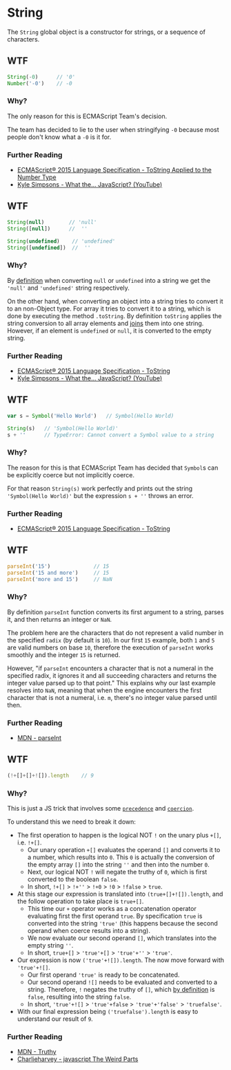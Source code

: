 # String
The `String` global object is a constructor for strings, or a sequence of characters.

## WTF
```js
String(-0)      // '0'
Number('-0')    // -0
```

### Why?
The only reason for this is ECMAScript Team's decision.

The team has decided to lie to the user when stringifying `-0` because most people don't know what a `-0` is it for.

### Further Reading
* [ECMAScript® 2015 Language Specification - ToString Applied to the Number Type](https://www.ecma-international.org/ecma-262/6.0/index.html#sec-tostring-applied-to-the-number-type)
* [Kyle Simpsons - What the... JavaScript? (YouTube)](https://www.youtube.com/watch?v=2pL28CcEijU)

## WTF
```js
String(null)        // 'null'
String([null])      //  ''

String(undefined)    // 'undefined'
String([undefined])  //  ''
```

### Why?
By [definition](https://www.ecma-international.org/ecma-262/6.0/index.html#sec-tostring) when converting `null` or `undefined` into a string we get the `'null'` and `'undefined'` string respectively.

On the other hand, when converting an object into a string  tries to convert it to an non-Object type. For array it tries to convert it to a string, which is done by executing the method `.toString`. By definition `toString` applies the string conversion to all array elements and [joins](https://developer.mozilla.org/en/docs/Web/JavaScript/Reference/Global_Objects/Array/join) them into one string. However, if an element is `undefined` or `null`, it is converted to the empty string.

### Further Reading
* [ECMAScript® 2015 Language Specification - ToString](https://www.ecma-international.org/ecma-262/6.0/index.html#sec-tostring)
* [Kyle Simpsons - What the... JavaScript? (YouTube)](https://www.youtube.com/watch?v=2pL28CcEijU)

## WTF
```js
var s = Symbol('Hello World')   // Symbol(Hello World)

String(s)   // 'Symbol(Hello World)'
s + ''      // TypeError: Cannot convert a Symbol value to a string
```

### Why?
The reason for this is that ECMAScript Team has decided that `Symbol`s can be explicitly coerce but not implicitly coerce.

For that reason `String(s)` work perfectly and prints out the string `'Symbol(Hello World)'` but the expression `s + ''` throws an error.

### Further Reading
* [ECMAScript® 2015 Language Specification - ToString](https://www.ecma-international.org/ecma-262/6.0/index.html#sec-tostring)

## WTF
```js
parseInt('15')              // 15
parseInt('15 and more')     // 15
parseInt('more and 15')     // NaN
```

### Why?
By definition `parseInt` function converts its first argument to a string, parses it, and then returns an integer or `NaN`.

The problem here are the characters that do not represent a valid number in the specified `radix` (by default is `10`). In our first `15` example, both `1` and `5` are valid numbers on base `10`, therefore the execution of `parseInt` works smoothly and the integer `15` is returned.

However, "if `parseInt` encounters a character that is not a numeral in the specified radix, it ignores it and all succeeding characters and returns the integer value parsed up to that point." This explains why our last example resolves into `NaN`, meaning that when the engine encounters the first character that is not a numeral, i.e. `m`, there's no integer value parsed until then.

### Further Reading
* [MDN - parseInt](https://developer.mozilla.org/en/docs/Web/JavaScript/Reference/Global_Objects/parseInt)

## WTF
```js
(!+[]+[]+![]).length    // 9
```

### Why?
This is just a JS trick that involves some [`precedence`](https://developer.mozilla.org/en/docs/Web/JavaScript/Reference/Operators/Operator_Precedence) and [`coercion`](https://www.safaribooksonline.com/library/view/you-dont-know/9781491905159/ch04.html).

To understand this we need to break it down:
* The first operation to happen is the logical NOT `!` on the unary plus `+[]`, i.e. `!+[]`.
    * Our unary operation `+[]` evaluates the operand `[]` and converts it to a number, which results into `0`. This `0` is actually the conversion of the empty array `[]` into the string `''` and then into the number `0`.
    * Next, our logical NOT `!` will negate the truthy of `0`, which is first converted to the boolean `false`.
    * In short, `!+[]` > `!+''` > `!+0` > `!0` > `!false` > `true`.
* At this stage our expression is translated into `(true+[]+![]).length`, and the follow operation to take place is `true+[]`.
    * This time our `+` operator works as a concatenation operator evaluating first the first operand `true`. By specification `true` is converted into the string `'true'` (this happens because the second operand when coerce results into a string).
    * We now evaluate our second operand `[]`, which translates into the empty string `''`.
    * In short, `true+[]` > `'true'+[]` > `'true'+''` > `'true'`.
* Our expression is now `('true'+![]).length`. The now move forward with `'true'+![]`.
    * Our first operand `'true'` is ready to be concatenated.
    * Our second operand `![]` needs to be evaluated and converted to a string. Therefore, `!` negates the truthy of `[]`, which [by definition](https://developer.mozilla.org/en-US/docs/Glossary/Truthy) is `false`, resulting into the string `false`.
    * In short, `'true'+![]` > `'true'+false` > `'true'+'false'` > `'truefalse'`.
* With our final expression being `('truefalse').length` is easy to understand our result of `9`.

### Further Reading
* [MDN - Truthy](https://developer.mozilla.org/en-US/docs/Glossary/Truthy)
* [Charlieharvey - javascript The Weird Parts](https://charlieharvey.org.uk/page/javascript_the_weird_parts)
